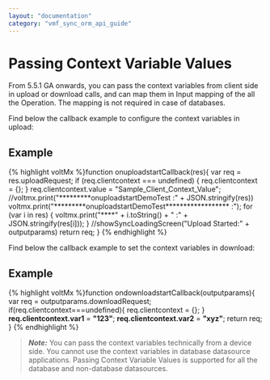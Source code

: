 ```yaml
---
layout: "documentation"
category: "vmf_sync_orm_api_guide"
---
```

                          


Passing Context Variable Values
===============================

From 5.5.1 GA onwards, you can pass the context variables from client side in upload or download calls, and can map them in Input mapping of the all the Operation. The mapping is not required in case of databases.

Find below the callback example to configure the context variables in upload:

Example
-------

{% highlight voltMx %}function onuploadstartCallback(res){
var req = res.uploadRequest;
if (req.clientcontext === undefined) {
req.clientcontext = {};
}
req.clientcontext.value = "Sample\_Client\_Context\_Value";
//voltmx.print("\*\*\*\*\*\*\*\*\*onuploadstartDemoTest :" + JSON.stringify(res))
voltmx.print("\*\*\*\*\*\*\*\*\*onuploadstartDemoTest\*\*\*\*\*\*\*\*\*\*\*\*\*\*\*\*\*\* :");
for (var i in res) {
voltmx.print("\*\*\*\*" + i.toString() + " :" + JSON.stringify(res\[i\]));
}
//showSyncLoadingScreen("Upload Started:" + outputparams)
return req;
}
{% endhighlight %}

Find below the callback example to set the context variables in download:

Example
-------

{% highlight voltMx %}function ondownloadstartCallback(outputparams){
                var req = outputparams.downloadRequest;
                if(req.clientcontext===undefined){
                                req.clientcontext = {};
                }
                **req.clientcontext.var1** = **"123"**;
                **req.clientcontext.var2** = **"xyz"**;
                return req;
}
{% endhighlight %}

> **_Note:_** You can pass the context variables technically from a device side. You cannot use the context variables in database datasource applications. Passing Context Variable Values is supported for all the database and non-database datasources.
